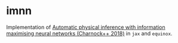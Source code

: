 # imnn

Implementation of [Automatic physical inference with information maximising neural networks (Charnock++ 2018)](https://arxiv.org/abs/1802.03537) in `jax` and `equinox`.